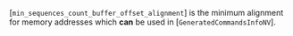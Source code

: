 [`min_sequences_count_buffer_offset_alignment`] is the minimum alignment
for memory addresses which  **can**  be used in
[`GeneratedCommandsInfoNV`].